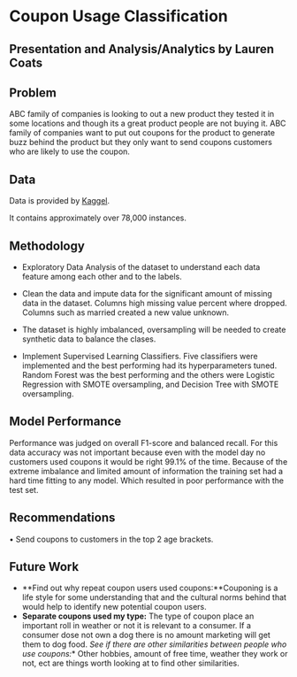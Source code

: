 # Coupon Usage Classification

## Presentation and Analysis/Analytics by Lauren Coats

## Problem

ABC family of companies is looking to out a new product they tested it in some locations and though its a great product people are not buying it. ABC family of companies want to put out coupons for the product to generate buzz behind the product but they only want to send coupons customers who are likely to use the coupon. 

## Data

Data is provided by [Kaggel]( https://www.kaggle.com/vasudeva009/predicting-coupon-redemption).

It contains approximately over 78,000 instances.
## Methodology
* Exploratory Data Analysis of the dataset to understand each data feature among each other and to the labels.

* Clean the data and impute data for the significant amount of missing data in the dataset.  Columns high missing value percent where dropped. Columns such as married created a new value unknown.  

* The dataset is highly imbalanced, oversampling will be needed to create synthetic data to balance the clases.

* Implement Supervised Learning Classifiers. Five classifiers were implemented and the best performing had its hyperparameters tuned.  Random Forest was the best performing and the others were Logistic Regression with SMOTE oversampling, and Decision Tree with SMOTE oversampling.

## Model Performance
Performance was judged on overall F1-score and balanced recall.
For this data accuracy was not important because even with the model day no customers used coupons it would be right 99.1% of the time. 
Because of the extreme imbalance and limited amount of information the training set had a hard time fitting to any model. Which resulted in poor performance with the test set. 


## Recommendations
•	Send coupons to customers in the top 2 age brackets. 

## Future Work
* **Find out why repeat coupon users used coupons:**Couponing is a life style for some understanding that and the cultural norms behind that would help to identify new potential coupon users. 
* **Separate coupons used my type:** The type of coupon place an important roll in weather or not it is relevant to a consumer.  If a consumer dose not own a dog there is no amount marketing will get them to dog food. 
*See if there are other similarities between people who use coupons:**   Other hobbies, amount of free time, weather they work or not, ect are things worth looking at to find other similarities. 

